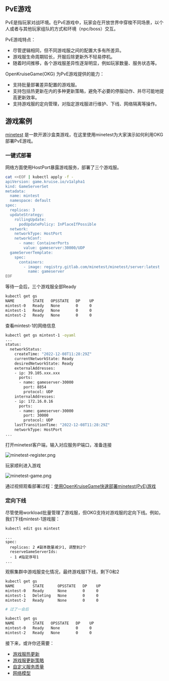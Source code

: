 ## PvE游戏

PvE是指玩家对战环境。在PvE游戏中，玩家会在开放世界中穿梭不同场景，以个人或者与其他玩家组队的方式和环境（npc/boss）交互。

PvE游戏特点：

- 尽管逻辑相同，但不同游戏服之间的配置大多有所差异。
- 游戏服生命周期较长，开服后除更新外不轻易停机。
- 随着时间推移，各个游戏服差异性逐渐明显，例如玩家数量、服务状态等。

OpenKruiseGame(OKG) 为PvE游戏提供的能力：

- 支持批量部署差异配置的游戏服。
- 支持包括热更新在内的多种更新策略，避免不必要的停服动作、并尽可能地提高更新效率。
- 支持游戏服的定向管理，对指定游戏服进行维护、下线、网络隔离等操作。

## 游戏案例

[minetest](https://github.com/minetest/minetest) 是一款开源沙盒类游戏，在这里使用minetest为大家演示如何利用OKG部署PvE游戏。

### 一键式部署

网络方面使用HostPort暴露游戏服务，部署了三个游戏服。

```bash
cat <<EOF | kubectl apply -f -
apiVersion: game.kruise.io/v1alpha1
kind: GameServerSet
metadata:
  name: mintest
  namespace: default
spec:
  replicas: 3
  updateStrategy:
    rollingUpdate:
      podUpdatePolicy: InPlaceIfPossible
  network:
    networkType: HostPort
    networkConf:
      - name: ContainerPorts
        value: gameserver:30000/UDP
  gameServerTemplate:
    spec:
      containers:
        - image: registry.gitlab.com/minetest/minetest/server:latest
          name: gameserver
EOF
```
等待一会后，三个游戏服全部Ready

```bash
kubectl get gs
NAME        STATE   OPSSTATE   DP    UP
mintest-0   Ready   None       0     0
mintest-1   Ready   None       0     0
mintest-2   Ready   None       0     0
```

查看mintest-1的网络信息

```bash
kubectl get gs mintest-1 -oyaml
...
status:
  networkStatus:
    createTime: "2022-12-08T11:28:29Z"
    currentNetworkState: Ready
    desiredNetworkState: Ready
    externalAddresses:
    - ip: 39.105.xxx.xxx
      ports:
      - name: gameserver-30000
        port: 8854
        protocol: UDP
    internalAddresses:
    - ip: 172.16.0.16
      ports:
      - name: gameserver-30000
        port: 30000
        protocol: UDP
    lastTransitionTime: "2022-12-08T11:28:29Z"
    networkType: HostPort
...
```

打开minetest客户端，输入对应服务IP端口，准备连接

![minetest-register.png](../../images/minetest-register.png)

玩家顺利进入游戏

![minetest-game.png](../../images/minetest-game.png)

通过视频观看部署过程：[使用OpenKruiseGame快速部署minetest(PvE)游戏](https://www.bilibili.com/video/BV1sR4y1k7vq/?spm_id_from=333.999.list.card_archive.click&vd_source=8712d530f28d3cbc03eba5b378b88a7a)

### 定向下线

尽管使用workload批量管理了游戏服，但OKG支持对游戏服的定向下线。例如，我们下线mintest-1游戏服：

```
kubectl edit gss mintest

...
spec:
  replicas: 2 #副本数量减少1, 调整到2个
  reserveGameServerIds: 
  - 1 #指定序号1
...
```

观察集群中游戏服变化情况，最终游戏服1下线，剩下0和2

```bash
kubectl get gs
NAME        STATE      OPSSTATE   DP    UP
mintest-0   Ready      None       0     0
mintest-1   Deleting   None       0     0
mintest-2   Ready      None       0     0

# 过了一会后

kubectl get gs
NAME        STATE   OPSSTATE   DP    UP
mintest-0   Ready   None       0     0
mintest-2   Ready   None       0     0

```

接下来，或许你还需要：

- [游戏服热更新](../快速开始/游戏服热更新.md)
- [游戏服更新策略](../用户手册/游戏服更新策略.md)
- [自定义服务质量](../用户手册/自定义服务质量.md)
- [网络模型](../用户手册/网络模型.md)
